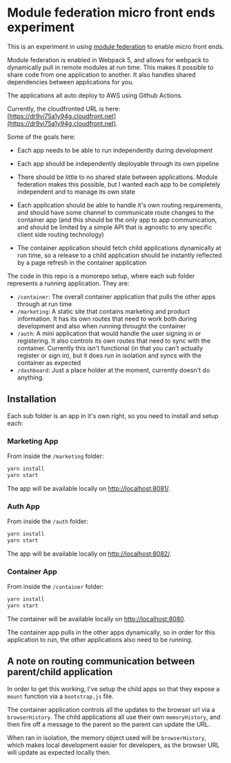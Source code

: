 # Module federation micro front ends experiment

This is an experiment in using [module federation](https://webpack.js.org/concepts/module-federation/) to enable micro front ends.

Module federation is enabled in Webpack 5, and allows for webpack to dynamically pull in remote modules at run time. This makes it possible to share code from one application to another. It also handles shared dependencies between applications for you.

The applications all auto deploy to AWS using Github Actions.

Currently, the cloudfronted URL is here: [https://dr9vi75a1y94g.cloudfront.net](https://dr9vi75a1y94g.cloudfront.net).

Some of the goals here:

- Each app needs to be able to run independently during development

- Each app should be independently deployable through its own pipeline

- There should be little to no shared state between applications. Module federation makes this possible, but I wanted each app to be completely independent and to manage its own state

- Each application should be able to handle it's own routing requirements, and should have some channel to communicate route changes to the container app (and this should be the only app to app communication, and should be limited by a simple API that is agnostic to any specific client side routing technology)

- The container application should fetch child applications dynamically at run time, so a release to a child application should be instantly reflected by a page refresh in the container application

The code in this repo is a monorepo setup, where each sub folder represents a running application. They are:

- `/container`: The overall container application that pulls the other apps through at run time
- `/marketing`: A static site that contains marketing and product information. It has its own routes that need to work both during development and also when running throught the container
- `/auth`: A mini application that would handle the user signing in or registering. It also controls its own routes that need to sync with the container. Currently this isn't functional (in that you can't actually register or sign in), but it does run in isolation and syncs with the container as expected
- `/dashboard`: Just a place holder at the moment, currently doesn't do anything.

## Installation

Each sub folder is an app in it's own right, so you need to install and setup each:

### Marketing App

From inside the `/marketing` folder:

```sh
yarn install
yarn start
```

The app will be available locally on [http://localhost:8081/](http://localhost:8081/).

### Auth App

From inside the `/auth` folder:

```sh
yarn install
yarn start
```

The app will be available locally on [http://localhost:8082/](http://localhost:8082/).

### Container App

From inside the `/container` folder:

```sh
yarn install
yarn start
```

The container will be available locally on [http://localhost:8080](http://localhost:8080).

The container app pulls in the other apps dynamically, so in order for this application to run, the other applications also need to be running.

## A note on routing communication between parent/child application

In order to get this working, I've setup the child apps so that they expose a `mount` function via a `bootstrap.js` file.

The container application controls all the updates to the browser url via a `browserHistory`. The child applications all use their own `memoryHistory`, and then fire off a message to the parent so the parent can update the URL.

When ran in isolation, the memory object used will be `browserHistory`, which makes local development easier for developers, as the browser URL will update as expected locally then.
